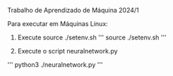 Trabalho de Aprendizado de Máquina 2024/1

Para executar em Máquinas Linux: 

1) Execute source ./setenv.sh
'''
source ./setenv.sh
'''

2) Execute o script neuralnetwork.py

'''
python3 ./neuralnetwork.py
'''
